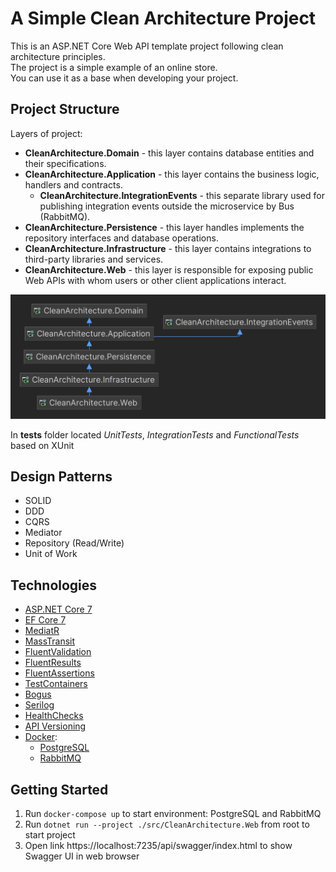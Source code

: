 # A Simple Clean Architecture Project
This is an ASP.NET Core Web API template project following clean architecture principles.   
The project is a simple example of an online store.   
You can use it as a base when developing your project.

## Project Structure
Layers of project:
* **CleanArchitecture.Domain** - this layer contains database entities and their specifications.
* **CleanArchitecture.Application** - this layer contains the business logic, handlers and contracts.
    * **CleanArchitecture.IntegrationEvents** - this separate library used for publishing integration events outside the microservice by Bus (RabbitMQ).
* **CleanArchitecture.Persistence** - this layer handles implements the repository interfaces and database operations.
* **CleanArchitecture.Infrastructure** - this layer contains integrations to third-party libraries and services.
* **CleanArchitecture.Web** - this layer is responsible for exposing public Web APIs with whom users or other client applications interact.

![image](img/project-structure.png)

In **tests** folder located _UnitTests_, _IntegrationTests_ and _FunctionalTests_ based on XUnit

## Design Patterns
* SOLID
* DDD
* CQRS
* Mediator
* Repository (Read/Write)
* Unit of Work

## Technologies
* [ASP.NET Core 7](https://github.com/dotnet/aspnetcore)
* [EF Core 7](https://github.com/dotnet/efcore)
* [MediatR](https://github.com/jbogard/MediatR)
* [MassTransit](https://github.com/MassTransit/MassTransit)
* [FluentValidation](https://github.com/FluentValidation/FluentValidation)
* [FluentResults](https://github.com/altmann/FluentResults)
* [FluentAssertions](https://github.com/fluentassertions/fluentassertions)
* [TestContainers](https://github.com/testcontainers/testcontainers-dotnet)
* [Bogus](https://github.com/bchavez/Bogus)
* [Serilog](https://github.com/serilog/serilog)
* [HealthChecks](https://github.com/Xabaril/AspNetCore.Diagnostics.HealthChecks)
* [API Versioning](https://github.com/dotnet/aspnet-api-versioning)
* [Docker](https://www.docker.com/):
    * [PostgreSQL](https://www.postgresql.org/)
    * [RabbitMQ](https://www.rabbitmq.com/)

## Getting Started
1. Run `docker-compose up` to start environment: PostgreSQL and RabbitMQ
2. Run `dotnet run --project ./src/CleanArchitecture.Web` from root to start project
3. Open link https://localhost:7235/api/swagger/index.html to show Swagger UI in web browser